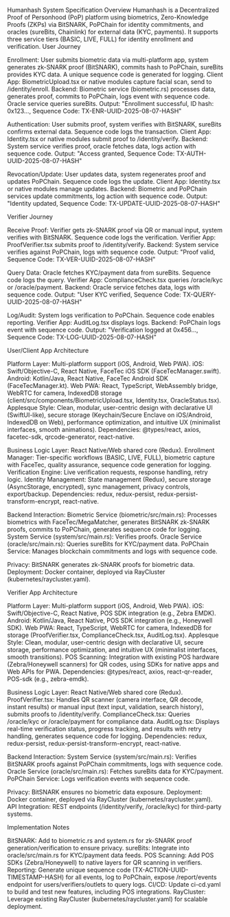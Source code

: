 Humanhash System Specification
Overview
Humanhash is a Decentralized Proof of Personhood (PoP) platform using biometrics, Zero-Knowledge Proofs (ZKPs) via BitSNARK, PoPChain for identity commitments, and oracles (sureBits, Chainlink) for external data (KYC, payments). It supports three service tiers (BASIC, LIVE, FULL) for identity enrollment and verification.
User Journey

Enrollment: User submits biometric data via multi-platform app, system generates zk-SNARK proof (BitSNARK), commits hash to PoPChain, sureBits provides KYC data. A unique sequence code is generated for logging.
Client App: BiometricUpload.tsx or native modules capture facial scan, send to /identity/enroll.
Backend: Biometric service (biometric.rs) processes data, generates proof, commits to PoPChain, logs event with sequence code. Oracle service queries sureBits.
Output: "Enrollment successful, ID hash: 0x123..., Sequence Code: TX-ENR-UUID-2025-08-07-HASH"


Authentication: User submits proof, system verifies with BitSNARK, sureBits confirms external data. Sequence code logs the transaction.
Client App: Identity.tsx or native modules submit proof to /identity/verify.
Backend: System service verifies proof, oracle fetches data, logs action with sequence code.
Output: "Access granted, Sequence Code: TX-AUTH-UUID-2025-08-07-HASH"


Revocation/Update: User updates data, system regenerates proof and updates PoPChain. Sequence code logs the update.
Client App: Identity.tsx or native modules manage updates.
Backend: Biometric and PoPChain services update commitments, log action with sequence code.
Output: "Identity updated, Sequence Code: TX-UPDATE-UUID-2025-08-07-HASH"



Verifier Journey

Receive Proof: Verifier gets zk-SNARK proof via QR or manual input, system verifies with BitSNARK. Sequence code logs the verification.
Verifier App: ProofVerifier.tsx submits proof to /identity/verify.
Backend: System service verifies against PoPChain, logs with sequence code.
Output: "Proof valid, Sequence Code: TX-VER-UUID-2025-08-07-HASH"


Query Data: Oracle fetches KYC/payment data from sureBits. Sequence code logs the query.
Verifier App: ComplianceCheck.tsx queries /oracle/kyc or /oracle/payment.
Backend: Oracle service fetches data, logs with sequence code.
Output: "User KYC verified, Sequence Code: TX-QUERY-UUID-2025-08-07-HASH"


Log/Audit: System logs verification to PoPChain. Sequence code enables reporting.
Verifier App: AuditLog.tsx displays logs.
Backend: PoPChain logs event with sequence code.
Output: "Verification logged at 0x456..., Sequence Code: TX-LOG-UUID-2025-08-07-HASH"



User/Client App Architecture

Platform Layer: Multi-platform support (iOS, Android, Web PWA).
iOS: Swift/Objective-C, React Native, FaceTec iOS SDK (FaceTecManager.swift).
Android: Kotlin/Java, React Native, FaceTec Android SDK (FaceTecManager.kt).
Web PWA: React, TypeScript, WebAssembly bridge, WebRTC for camera, IndexedDB storage (client/src/components/BiometricUpload.tsx, Identity.tsx, OracleStatus.tsx).
Applesque Style: Clean, modular, user-centric design with declarative UI (SwiftUI-like), secure storage (Keychain/Secure Enclave on iOS/Android, IndexedDB on Web), performance optimization, and intuitive UX (minimalist interfaces, smooth animations).
Dependencies: @types/react, axios, facetec-sdk, qrcode-generator, react-native.


Business Logic Layer: React Native/Web shared core (Redux).
Enrollment Manager: Tier-specific workflows (BASIC, LIVE, FULL), biometric capture with FaceTec, quality assurance, sequence code generation for logging.
Verification Engine: Live verification requests, response handling, retry logic.
Identity Management: State management (Redux), secure storage (AsyncStorage, encrypted), sync management, privacy controls, export/backup.
Dependencies: redux, redux-persist, redux-persist-transform-encrypt, react-native.


Backend Interaction:
Biometric Service (biometric/src/main.rs): Processes biometrics with FaceTec/MegaMatcher, generates BitSNARK zk-SNARK proofs, commits to PoPChain, generates sequence code for logging.
System Service (system/src/main.rs): Verifies proofs.
Oracle Service (oracle/src/main.rs): Queries sureBits for KYC/payment data.
PoPChain Service: Manages blockchain commitments and logs with sequence code.


Privacy: BitSNARK generates zk-SNARK proofs for biometric data.
Deployment: Docker container, deployed via RayCluster (kubernetes/raycluster.yaml).

Verifier App Architecture

Platform Layer: Multi-platform support (iOS, Android, Web PWA).
iOS: Swift/Objective-C, React Native, POS SDK integration (e.g., Zebra EMDK).
Android: Kotlin/Java, React Native, POS SDK integration (e.g., Honeywell SDK).
Web PWA: React, TypeScript, WebRTC for camera, IndexedDB for storage (ProofVerifier.tsx, ComplianceCheck.tsx, AuditLog.tsx).
Applesque Style: Clean, modular, user-centric design with declarative UI, secure storage, performance optimization, and intuitive UX (minimalist interfaces, smooth transitions).
POS Scanning: Integration with existing POS hardware (Zebra/Honeywell scanners) for QR codes, using SDKs for native apps and Web APIs for PWA.
Dependencies: @types/react, axios, react-qr-reader, POS-sdk (e.g., zebra-emdk).


Business Logic Layer: React Native/Web shared core (Redux).
ProofVerifier.tsx: Handles QR scanner (camera interface, QR decode, instant results) or manual input (text input, validation, search history), submits proofs to /identity/verify.
ComplianceCheck.tsx: Queries /oracle/kyc or /oracle/payment for compliance data.
AuditLog.tsx: Displays real-time verification status, progress tracking, and results with retry handling, generates sequence code for logging.
Dependencies: redux, redux-persist, redux-persist-transform-encrypt, react-native.


Backend Interaction:
System Service (system/src/main.rs): Verifies BitSNARK proofs against PoPChain commitments, logs with sequence code.
Oracle Service (oracle/src/main.rs): Fetches sureBits data for KYC/payment.
PoPChain Service: Logs verification events with sequence code.


Privacy: BitSNARK ensures no biometric data exposure.
Deployment: Docker container, deployed via RayCluster (kubernetes/raycluster.yaml).
API Integration: REST endpoints (/identity/verify, /oracle/kyc) for third-party systems.

Implementation Notes

BitSNARK: Add to biometric.rs and system.rs for zk-SNARK proof generation/verification to ensure privacy.
sureBits: Integrate into oracle/src/main.rs for KYC/payment data feeds.
POS Scanning: Add POS SDKs (Zebra/Honeywell) to native layers for QR scanning in verifiers.
Reporting: Generate unique sequence code (TX-ACTION-UUID-TIMESTAMP-HASH) for all events, log to PoPChain, expose /report/events endpoint for users/verifiers/outlets to query logs.
CI/CD: Update ci-cd.yaml to build and test new features, including POS integrations.
RayCluster: Leverage existing RayCluster (kubernetes/raycluster.yaml) for scalable deployment.

